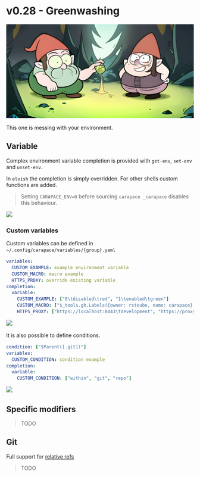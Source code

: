 # v0.28 - Greenwashing

![](./v0.28/banner.png)

This one is messing with your environment.

## Variable

Complex environment variable completion is provided with `get-env`, `set-env` and `unset-env`.

In `elvish` the completion is simply overridden.
For other shells custom functions are added.

> Setting `CARAPACE_ENV=0` before sourcing `carapace _carapace` disables this behaviour.

![](./v0.28/variable.cast)

### Custom variables

Custom variables can be defined in `~/.config/carapace/variables/{group}.yaml`

```yaml
variables:
  CUSTOM_EXAMPLE: example environment variable
  CUSTOM_MACRO: macro example
  HTTPS_PROXY: override existing variable
completion:
  variable:
    CUSTOM_EXAMPLE: ["0\tdisabled\tred", "1\tenabled\tgreen"]
    CUSTOM_MACRO: ["$_tools.gh.Labels({owner: rsteube, name: carapace}) ||| $uniquelist(,)"]
    HTTPS_PROXY: ["https://localhost:8443\tdevelopment", "https://proxy.company:443\tproduction"]
```

![](./v0.28/variable-custom.cast)

It is also possible to define conditions.

```yaml
condition: ["$Parent([.git])"]
variables:
  CUSTOM_CONDITION: condition example
completion:
  variable:
    CUSTOM_CONDITION: ["within", "git", "repo"]
```

![](./v0.28/variable-condition.cast)

## Specific modifiers

> TODO


## Git

Full support for [relative refs](https://blog.git-init.com/relative-vs-absolute-references-in-git/)

> TODO